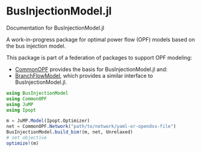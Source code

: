 # BusInjectionModel.jl

Documentation for BusInjectionModel.jl

A work-in-progress package for optimal power flow (OPF) models based on the bus injection model.

This package is part of a federation of packages to support OPF modeling:
- [CommonOPF](https://github.com/NLaws/CommonOPF.jl) provides the basis for BusInjectionModel.jl
  and:
- [BranchFlowModel](https://github.com/NLaws/BranchFlowModel.jl), which provides a similar interface
  to BusInjectionModel.jl.

```julia
using BusInjectionModel
using CommonOPF
using JuMP
using Ipopt

m = JuMP.Model(Ipopt.Optimizer)
net = CommonOPF.Network("path/to/network/yaml-or-opendss-file")
BusInjectionModel.build_bim!(m, net, Unrelaxed)
# set objective
optimize!(m)
```
